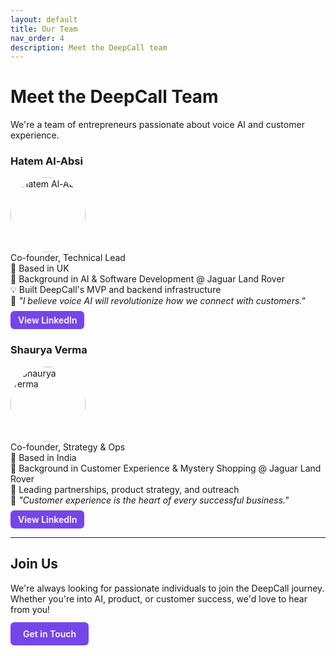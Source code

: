 ```yaml
---
layout: default
title: Our Team
nav_order: 4
description: Meet the DeepCall team
---
```


# Meet the DeepCall Team

We're a team of entrepreneurs passionate about voice AI and customer experience.

### Hatem Al-Absi
<img src="/assets/images/hatem.jpg" alt="Hatem Al-Absi" style="width:120px; border-radius:50%;"><br/>
Co-founder, Technical Lead  
📍 Based in UK  
🚗 Background in AI & Software Development @ Jaguar Land Rover  
💡 Built DeepCall's MVP and backend infrastructure  
💬 *"I believe voice AI will revolutionize how we connect with customers."*  
<a href="https://www.linkedin.com/in/hatemalabsi/" target="_blank" style="display:inline-block; margin-top:8px; background-color:#7446E8; color:white; padding:6px 12px; border-radius:6px; text-decoration:none; font-weight:600;">View LinkedIn</a>

### Shaurya Verma
<img src="/assets/images/shaurya.jpg" alt="Shaurya Verma" style="width:120px; border-radius:50%;"><br/>
Co-founder, Strategy & Ops  
📍 Based in India  
🚗 Background in Customer Experience & Mystery Shopping @ Jaguar Land Rover  
🎯 Leading partnerships, product strategy, and outreach  
💬 *"Customer experience is the heart of every successful business."*  
<a href="https://www.linkedin.com/in/shaurya-verma-8286571b4/" target="_blank" style="display:inline-block; margin-top:8px; background-color:#7446E8; color:white; padding:6px 12px; border-radius:6px; text-decoration:none; font-weight:600;">View LinkedIn</a>

---

## Join Us

We're always looking for passionate individuals to join the DeepCall journey. Whether you're into AI, product, or customer success, we'd love to hear from you!  
<a href="mailto:careers@deepcall.io" target="_blank" style="display:inline-block; margin-top:12px; background-color:#7446E8; color:white; padding:10px 20px; border-radius:6px; text-decoration:none; font-weight:600;">Get in Touch</a>
